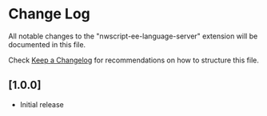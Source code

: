 # Change Log

All notable changes to the "nwscript-ee-language-server" extension will be documented in this file.

Check [Keep a Changelog](http://keepachangelog.com/) for recommendations on how to structure this file.

## [1.0.0]

- Initial release
